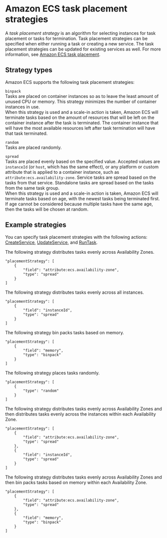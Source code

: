 # Amazon ECS task placement strategies<a name="task-placement-strategies"></a>

A *task placement strategy* is an algorithm for selecting instances for task placement or tasks for termination\. Task placement strategies can be specified when either running a task or creating a new service\. The task placement strategies can be updated for existing services as well\. For more information, see [Amazon ECS task placement](task-placement.md)\.

## Strategy types<a name="strategy-types"></a>

Amazon ECS supports the following task placement strategies:

`binpack`  
Tasks are placed on container instances so as to leave the least amount of unused CPU or memory\. This strategy minimizes the number of container instances in use\.  
When this strategy is used and a scale\-in action is taken, Amazon ECS will terminate tasks based on the amount of resources that will be left on the container instance after the task is terminated\. The container instance that will have the most available resources left after task termination will have that task terminated\.

`random`  
Tasks are placed randomly\.

`spread`  
Tasks are placed evenly based on the specified value\. Accepted values are `instanceId` \(or `host`, which has the same effect\), or any platform or custom attribute that is applied to a container instance, such as `attribute:ecs.availability-zone`\. Service tasks are spread based on the tasks from that service\. Standalone tasks are spread based on the tasks from the same task group\.  
When this strategy is used and a scale\-in action is taken, Amazon ECS will terminate tasks based on age, with the newest tasks being terminated first\. If age cannot be considered because multiple tasks have the same age, then the tasks will be chosen at random\.

## Example strategies<a name="strategy-examples"></a>

You can specify task placement strategies with the following actions: [CreateService](https://docs.aws.amazon.com/AmazonECS/latest/APIReference/API_CreateService.html), [UpdateService](https://docs.aws.amazon.com/AmazonECS/latest/APIReference/API_UpdateService.html), and [RunTask](https://docs.aws.amazon.com/AmazonECS/latest/APIReference/API_RunTask.html)\.

The following strategy distributes tasks evenly across Availability Zones\.

```
"placementStrategy": [
    {
        "field": "attribute:ecs.availability-zone",
        "type": "spread"
    }
]
```

The following strategy distributes tasks evenly across all instances\.

```
"placementStrategy": [
    {
        "field": "instanceId",
        "type": "spread"
    }
]
```

The following strategy bin packs tasks based on memory\.

```
"placementStrategy": [
    {
        "field": "memory",
        "type": "binpack"
    }
]
```

The following strategy places tasks randomly\.

```
"placementStrategy": [
    {
        "type": "random"
    }
]
```

The following strategy distributes tasks evenly across Availability Zones and then distributes tasks evenly across the instances within each Availability Zone\.

```
"placementStrategy": [
    {
        "field": "attribute:ecs.availability-zone",
        "type": "spread"
    },
    {
        "field": "instanceId",
        "type": "spread"
    }
]
```

The following strategy distributes tasks evenly across Availability Zones and then bin packs tasks based on memory within each Availability Zone\.

```
"placementStrategy": [
    {
        "field": "attribute:ecs.availability-zone",
        "type": "spread"
    },
    {
        "field": "memory",
        "type": "binpack"
    }
]
```